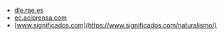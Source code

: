* [dle.rae.es](https://dle.rae.es/naturalismo)
* [ec.aciprensa.com](https://ec.aciprensa.com/wiki/Naturalismo)
* [www.significados.com](https://www.significados.com/naturalismo/)
